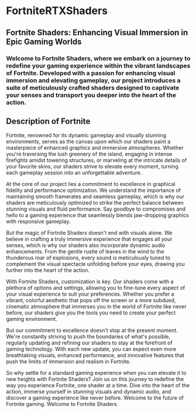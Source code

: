 # FortniteRTXShaders

## Fortnite Shaders: Enhancing Visual Immersion in Epic Gaming Worlds


### Welcome to Fortnite Shaders, where we embark on a journey to redefine your gaming experience within the vibrant landscapes of Fortnite. Developed with a passion for enhancing visual immersion and elevating gameplay, our project introduces a suite of meticulously crafted shaders designed to captivate your senses and transport you deeper into the heart of the action.

## Description of Fortnite

Fortnite, renowned for its dynamic gameplay and visually stunning environments, serves as the canvas upon which our shaders paint a masterpiece of enhanced graphics and immersive atmospheres. Whether you're traversing the lush greenery of the island, engaging in intense firefights amidst towering structures, or marveling at the intricate details of your favorite skins, our shaders strive to elevate every moment, turning each gameplay session into an unforgettable adventure.

At the core of our project lies a commitment to excellence in graphical fidelity and performance optimization. We understand the importance of maintaining smooth framerates and seamless gameplay, which is why our shaders are meticulously optimized to strike the perfect balance between stunning visuals and fluid performance. Say goodbye to compromises and hello to a gaming experience that seamlessly blends jaw-dropping graphics with responsive gameplay.

But the magic of Fortnite Shaders doesn't end with visuals alone. We believe in crafting a truly immersive experience that engages all your senses, which is why our shaders also incorporate dynamic audio enhancements. From the gentle rustle of leaves in the wind to the thunderous roar of explosions, every sound is meticulously tuned to complement the visual spectacle unfolding before your eyes, drawing you further into the heart of the action.

With Fortnite Shaders, customization is key. Our shaders come with a plethora of options and settings, allowing you to fine-tune every aspect of your visual experience to suit your preferences. Whether you prefer a vibrant, colorful aesthetic that pops off the screen or a more subdued, cinematic atmosphere that immerses you in the world of Fortnite like never before, our shaders give you the tools you need to create your perfect gaming environment.

But our commitment to excellence doesn't stop at the present moment. We're constantly striving to push the boundaries of what's possible, regularly updating and refining our shaders to stay at the forefront of gaming technology. With each new update, you can expect even more breathtaking visuals, enhanced performance, and innovative features that push the limits of immersion and realism in Fortnite.

So why settle for a standard gaming experience when you can elevate it to new heights with Fortnite Shaders? Join us on this journey to redefine the way you experience Fortnite, one shader at a time. Dive into the heart of the action, immerse yourself in stunning visuals and dynamic audio, and discover a gaming experience like never before. Welcome to the future of Fortnite gaming. Welcome to Fortnite Shaders.
